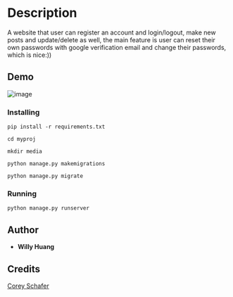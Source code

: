 # Description

A website that user can register an account and login/logout, make new posts
and update/delete as well, the main feature is user can reset their own 
passwords with google verification email and change their passwords,
which is nice:))

## Demo

![image](https://github.com/breezekiller789/Django_Project/blob/master/django_demo.gif)


### Installing
```
pip install -r requirements.txt
```
```
cd myproj
```
```
mkdir media
```
```
python manage.py makemigrations
```
```
python manage.py migrate
```

### Running

```
python manage.py runserver
```

## Author

* **Willy Huang**

## Credits

[Corey Schafer](https://www.youtube.com/channel/UCCezIgC97PvUuR4_gbFUs5g)
